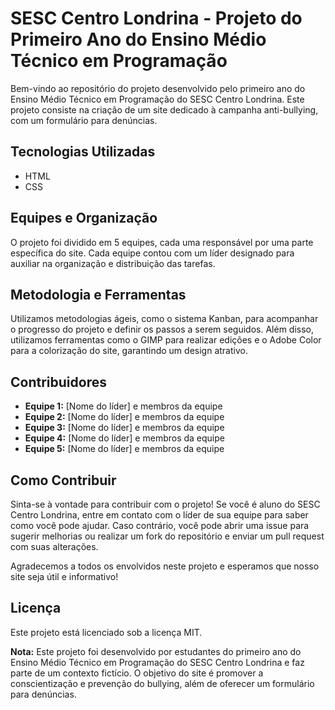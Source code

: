 # SESC Centro Londrina - Projeto do Primeiro Ano do Ensino Médio Técnico em Programação

Bem-vindo ao repositório do projeto desenvolvido pelo primeiro ano do Ensino Médio Técnico em Programação do SESC Centro Londrina. Este projeto consiste na criação de um site dedicado à campanha anti-bullying, com um formulário para denúncias.

## Tecnologias Utilizadas
- HTML
- CSS

## Equipes e Organização
O projeto foi dividido em 5 equipes, cada uma responsável por uma parte específica do site. Cada equipe contou com um líder designado para auxiliar na organização e distribuição das tarefas.

## Metodologia e Ferramentas
Utilizamos metodologias ágeis, como o sistema Kanban, para acompanhar o progresso do projeto e definir os passos a serem seguidos. Além disso, utilizamos ferramentas como o GIMP para realizar edições e o Adobe Color para a colorização do site, garantindo um design atrativo.

## Contribuidores
- **Equipe 1:** [Nome do líder] e membros da equipe
- **Equipe 2:** [Nome do líder] e membros da equipe
- **Equipe 3:** [Nome do líder] e membros da equipe
- **Equipe 4:** [Nome do líder] e membros da equipe
- **Equipe 5:** [Nome do líder] e membros da equipe

## Como Contribuir
Sinta-se à vontade para contribuir com o projeto! Se você é aluno do SESC Centro Londrina, entre em contato com o líder de sua equipe para saber como você pode ajudar. Caso contrário, você pode abrir uma issue para sugerir melhorias ou realizar um fork do repositório e enviar um pull request com suas alterações.

Agradecemos a todos os envolvidos neste projeto e esperamos que nosso site seja útil e informativo!

## Licença
Este projeto está licenciado sob a licença MIT.

**Nota:** Este projeto foi desenvolvido por estudantes do primeiro ano do Ensino Médio Técnico em Programação do SESC Centro Londrina e faz parte de um contexto fictício. O objetivo do site é promover a conscientização e prevenção do bullying, além de oferecer um formulário para denúncias.
